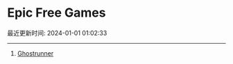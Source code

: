 # Epic Free Games

最近更新时间: 2024-01-01 01:02:33

--- 
1. [Ghostrunner](https://store.epicgames.com/en-US/p/ghostrunner) 
